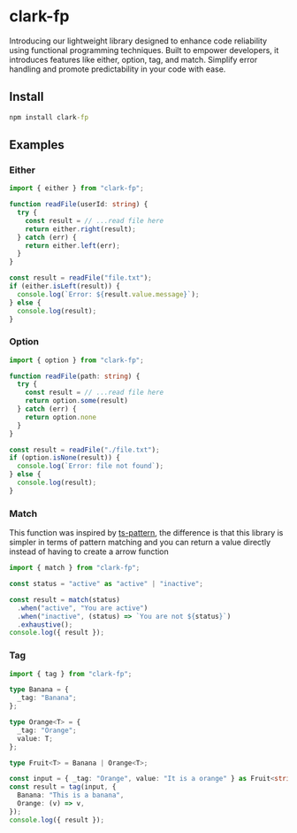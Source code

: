 # clark-fp
Introducing our lightweight library designed to enhance code reliability using functional programming techniques. Built to empower developers, it introduces features like either, option, tag, and match. Simplify error handling and promote predictability in your code with ease.

## Install
```cmd
npm install clark-fp
```

## Examples

### Either
```ts
import { either } from "clark-fp";

function readFile(userId: string) {
  try {
    const result = // ...read file here
    return either.right(result);
  } catch (err) {
    return either.left(err);
  }
}

const result = readFile("file.txt");
if (either.isLeft(result)) {
  console.log(`Error: ${result.value.message}`);
} else {
  console.log(result);
}
```

### Option
```ts
import { option } from "clark-fp";

function readFile(path: string) {
  try {
    const result = // ...read file here
    return option.some(result)
  } catch (err) {
    return option.none
  }
}

const result = readFile("./file.txt");
if (option.isNone(result)) {
  console.log(`Error: file not found`);
} else {
  console.log(result);
}
```

### Match
This function was inspired by [ts-pattern](https://github.com/gvergnaud/ts-pattern), the difference is that this library is simpler in terms of pattern matching and you can return a value directly instead of having to create a arrow function
```ts
import { match } from "clark-fp";

const status = "active" as "active" | "inactive";

const result = match(status)
  .when("active", "You are active")
  .when("inactive", (status) => `You are not ${status}`)
  .exhaustive();
console.log({ result });
```

### Tag
```ts
import { tag } from "clark-fp";

type Banana = {
  _tag: "Banana";
};

type Orange<T> = {
  _tag: "Orange";
  value: T;
};

type Fruit<T> = Banana | Orange<T>;

const input = { _tag: "Orange", value: "It is a orange" } as Fruit<string>;
const result = tag(input, {
  Banana: "This is a banana",
  Orange: (v) => v,
});
console.log({ result });
```

